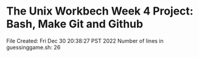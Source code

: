 # The Unix Workbech Week 4 Project: Bash, Make Git and Github
File Created: Fri Dec 30 20:38:27 PST 2022
Number of lines in guessinggame.sh: 26
